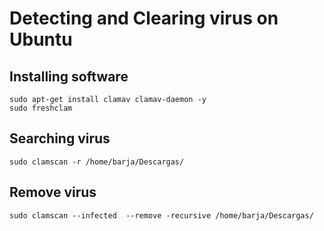 # Detecting and Clearing virus on Ubuntu 
## Installing software

```
sudo apt-get install clamav clamav-daemon -y
sudo freshclam
```

## Searching virus 

```
sudo clamscan -r /home/barja/Descargas/
```

## Remove virus 

```
sudo clamscan --infected  --remove -recursive /home/barja/Descargas/
```
